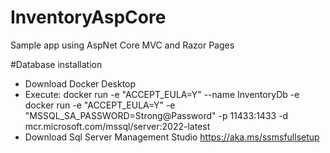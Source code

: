 # InventoryAspCore
Sample app using AspNet Core MVC and Razor Pages

#Database installation
- Download Docker Desktop
- Execute:
docker run -e "ACCEPT_EULA=Y" --name InventoryDb -e docker run -e "ACCEPT_EULA=Y" -e "MSSQL_SA_PASSWORD=Strong@Password" -p 11433:1433 -d mcr.microsoft.com/mssql/server:2022-latest
- Download Sql Server Management Studio https://aka.ms/ssmsfullsetup


